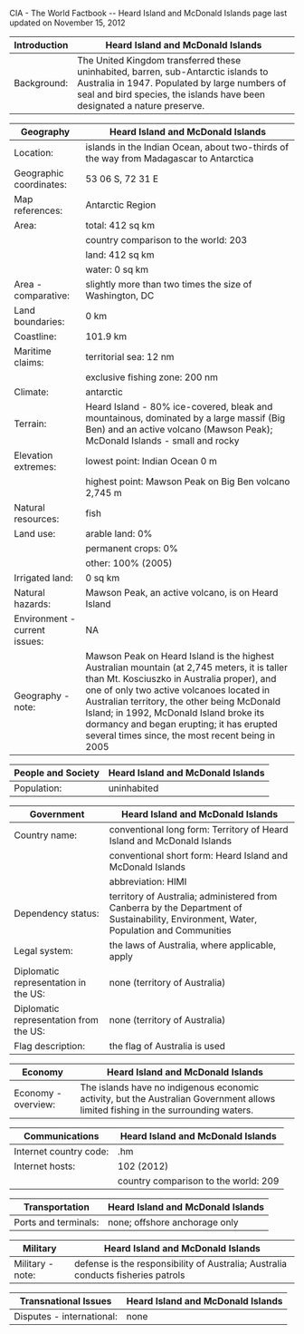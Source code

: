 CIA - The World Factbook -- Heard Island and McDonald Islands
page last updated on November 15, 2012


| Introduction | Heard Island and McDonald Islands |
| --- | --- |
| Background: | The United Kingdom transferred these uninhabited, barren, sub-Antarctic islands to Australia in 1947. Populated by large numbers of seal and bird species, the islands have been designated a nature preserve. |


| Geography | Heard Island and McDonald Islands |
| --- | --- |
| Location: | islands in the Indian Ocean, about two-thirds of the way from Madagascar to Antarctica |
| Geographic coordinates: | 53 06 S, 72 31 E |
| Map references: | Antarctic Region |
| Area: | total: 412 sq km |
| | country comparison to the world: 203 |
| | land: 412 sq km |
| | water: 0 sq km |
| Area - comparative: | slightly more than two times the size of Washington, DC |
| Land boundaries: | 0 km |
| Coastline: | 101.9 km |
| Maritime claims: | territorial sea: 12 nm |
| | exclusive fishing zone: 200 nm |
| Climate: | antarctic |
| Terrain: | Heard Island - 80% ice-covered, bleak and mountainous, dominated by a large massif (Big Ben) and an active volcano (Mawson Peak); McDonald Islands - small and rocky |
| Elevation extremes: | lowest point: Indian Ocean 0 m |
| | highest point: Mawson Peak on Big Ben volcano 2,745 m |
| Natural resources: | fish |
| Land use: | arable land: 0% |
| | permanent crops: 0% |
| | other: 100% (2005) |
| Irrigated land: | 0 sq km |
| Natural hazards: | Mawson Peak, an active volcano, is on Heard Island |
| Environment - current issues: | NA |
| Geography - note: | Mawson Peak on Heard Island is the highest Australian mountain (at 2,745 meters, it is taller than Mt. Kosciuszko in Australia proper), and one of only two active volcanoes located in Australian territory, the other being McDonald Island; in 1992, McDonald Island broke its dormancy and began erupting; it has erupted several times since, the most recent being in 2005 |


| People and Society | Heard Island and McDonald Islands |
| --- | --- |
| Population: | uninhabited |


| Government | Heard Island and McDonald Islands |
| --- | --- |
| Country name: | conventional long form: Territory of Heard Island and McDonald Islands |
| | conventional short form: Heard Island and McDonald Islands |
| | abbreviation: HIMI |
| Dependency status: | territory of Australia; administered from Canberra by the Department of Sustainability, Environment, Water, Population and Communities |
| Legal system: | the laws of Australia, where applicable, apply |
| Diplomatic representation in the US: | none (territory of Australia) |
| Diplomatic representation from the US: | none (territory of Australia) |
| Flag description: | the flag of Australia is used |


| Economy | Heard Island and McDonald Islands |
| --- | --- |
| Economy - overview: | The islands have no indigenous economic activity, but the Australian Government allows limited fishing in the surrounding waters. |


| Communications | Heard Island and McDonald Islands |
| --- | --- |
| Internet country code: | .hm |
| Internet hosts: | 102 (2012) |
| | country comparison to the world: 209 |


| Transportation | Heard Island and McDonald Islands |
| --- | --- |
| Ports and terminals: | none; offshore anchorage only |


| Military | Heard Island and McDonald Islands |
| --- | --- |
| Military - note: | defense is the responsibility of Australia; Australia conducts fisheries patrols |


| Transnational Issues | Heard Island and McDonald Islands |
| --- | --- |
| Disputes - international: | none |
